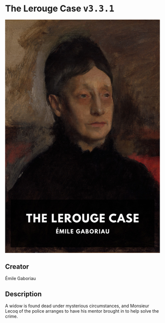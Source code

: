 
# The Lerouge Case <kbd>v3.3.1</kbd>

<center>
  <img src="./cover-1024.jpg"/>
</center>

## Creator
Émile Gaboriau

## Description
A widow is found dead under mysterious circumstances, and Monsieur Lecoq of the police arranges to have his mentor brought in to help solve the crime.
